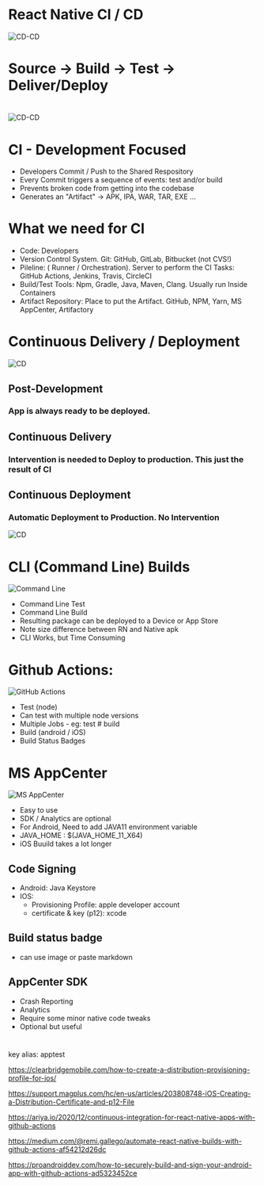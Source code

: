 # React Native CI / CD
![CD-CD](__asset/01.png)
# Source -> Build -> Test -> Deliver/Deploy
#
#
![CD-CD](__asset/02-CI.png)


# CI - Development Focused
  - Developers Commit / Push to the Shared Respository
  - Every Commit triggers a sequence of events: test and/or build
  - Prevents broken code from getting into the codebase
  - Generates an "Artifact" -> APK, IPA, WAR, TAR, EXE ...

# What we need for CI
 - Code:  Developers
 - Version Control System. Git:  GitHub, GitLab, Bitbucket  (not CVS!)
 - Pileline: ( Runner / Orchestration).  Server to perform the CI Tasks:  GitHub Actions, Jenkins, Travis, CircleCI
 - Build/Test Tools:  Npm, Gradle, Java, Maven, Clang.  Usually run Inside Containers
 - Artifact Repository:  Place to put the Artifact.  GitHub, NPM, Yarn, MS AppCenter, Artifactory

#
#
#
#
#
#
#
#
#
#
#

# Continuous Delivery / Deployment
![CD](__asset/03.png)

## Post-Development
### App is always ready to be deployed.

## Continuous Delivery
### Intervention is needed to Deploy to production.  This just the result of CI
## Continuous Deployment
### Automatic Deployment to Production. No Intervention

![CD](__asset/04.jpg)

#
#
#
#
#
#
#
#
#
#


# CLI (Command Line) Builds
![Command Line](__asset/05.CLI-Build.png)
- Command Line Test
- Command Line Build
- Resulting package can be deployed to a Device or App Store
- Note size difference between RN and Native apk
- CLI Works, but Time Consuming
#
#
#
#
#
#
#
#
#
#

# Github Actions:
![GitHub Actions](__asset/06.GitHub.jpeg)
  - Test (node)
  - Can test with multiple node versions
  - Multiple Jobs - eg: test # build
  - Build (android / iOS)
  - Build Status Badges
#
#
#
#
#
#
#
# MS AppCenter
![MS AppCenter](__asset/07.MSAppcenter.jpeg)
- Easy to use
- SDK / Analytics are optional
- For Android, Need to add JAVA11 environment variable
- JAVA_HOME : $(JAVA_HOME_11_X64)
- iOS Buuild takes a lot longer

## Code Signing
- Android:  Java Keystore
- IOS:
  - Provisioning Profile: apple developer account
  - certificate & key (p12): xcode

## Build status badge
 - can use image or paste markdown

## AppCenter SDK
 - Crash Reporting
 - Analytics
 - Require some minor native code tweaks
 - Optional but useful

#
#
key alias: apptest

https://clearbridgemobile.com/how-to-create-a-distribution-provisioning-profile-for-ios/

https://support.magplus.com/hc/en-us/articles/203808748-iOS-Creating-a-Distribution-Certificate-and-p12-File

https://ariya.io/2020/12/continuous-integration-for-react-native-apps-with-github-actions

https://medium.com/@remi.gallego/automate-react-native-builds-with-github-actions-af54212d26dc

https://proandroiddev.com/how-to-securely-build-and-sign-your-android-app-with-github-actions-ad5323452ce
